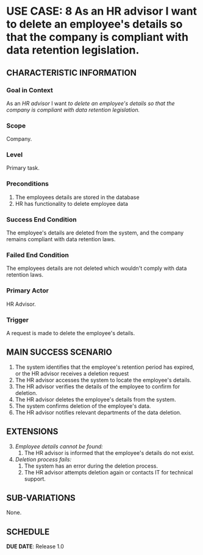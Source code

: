 # USE CASE: 8 As an HR advisor I want to delete an employee's details so that the company is compliant with data retention legislation.

## CHARACTERISTIC INFORMATION

### Goal in Context
As an *HR advisor* I want *to delete an employee's details so that the company is compliant with data retention legislation.*
### Scope

Company.

### Level

Primary task.

### Preconditions
1. The employees details are stored in the database
2. HR has functionality to delete employee data
### Success End Condition

The employee's details are deleted from the system, and the company remains compliant with data retention laws.

### Failed End Condition

The employees details are not deleted which wouldn't comply with data retention laws.

### Primary Actor

HR Advisor.

### Trigger

A request is made to delete the employee's details.

## MAIN SUCCESS SCENARIO

1. The system identifies that the employee's retention period has expired, or the HR advisor receives a deletion request
2. The HR advisor accesses the system to locate the employee's details.
3. The HR advisor verifies the details of the employee to confirm for deletion.
4. The HR advisor deletes the employee's details from the system.
5. The system confirms deletion of the employee's data.
6. The HR advisor notifies relevant departments of the data deletion.

## EXTENSIONS

3. *Employee details cannot be found:*
    1. The HR advisor is informed that the employee's details do not exist.
4. *Deletion process fails:*
    1. The system has an error during the deletion process.
   2. The HR advisor attempts deletion again or contacts IT for technical support.

## SUB-VARIATIONS

None.

## SCHEDULE

**DUE DATE**: Release 1.0
